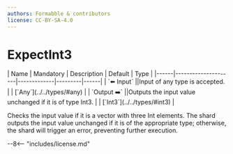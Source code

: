 ```yaml
---
authors: Formabble & contributors
license: CC-BY-SA-4.0
---
```



# ExpectInt3

<div class="sh-parameters" markdown="1">
| Name | Mandatory | Description | Default | Type |
|------|---------------------|-------------|---------|------|
| `⬅️ Input` ||Input of any type is accepted. | | [`Any`](../../types/#any) |
| `Output ➡️` ||Outputs the input value unchanged if it is of type Int3. | | [`Int3`](../../types/#int3) |

</div>

Checks the input value if it is a vector with three Int elements. The shard outputs the input value unchanged if it is of the appropriate type; otherwise, the shard will trigger an error, preventing further execution.

--8<-- "includes/license.md"

